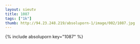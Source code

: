 ```yaml
--- 
layout: sieutv
title: 1087
tags: ["1k"]
thumb: http://94.23.248.219/absoluporn-1/image/002/1087.jpg
---
```

{% include absoluporn key="1087" %} 
